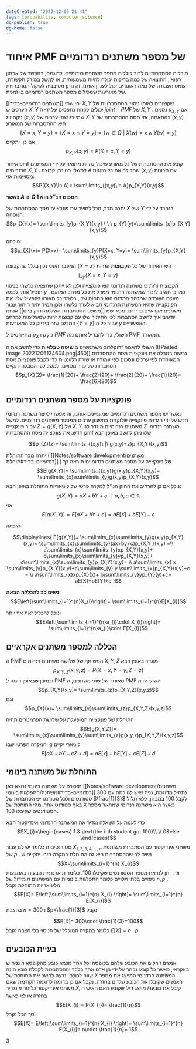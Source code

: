 ```yaml
---
dateCreated: "2022-12-05 21:41"
tags: [probability, computer_science]
dg-publish: true
dg-home: false
---
```


# איחוד PMF של מספר משתנים רנדומיים
מודלים הסתברותיים לרוב כוללים מספר משתנים רנדומיים. לדוגמה, בהקשר של אבחון רפואי, התוצאה של כמה בדיקות יכולה להיות משמעותית, או למשל במודל תקשורת, עומס העבודה של כמה ראוטרים יכול לעניין אותנו.
זה נותן מטיבציה לשקול הסתברויות של מאורעות שמכילים מספר משתנים רנדומיים בו זמנית.

יהי שתי [[משתנים רנדומיים-בדיד]]  $X,Y$ שקשורים לאותו ניסוי. ההתסברויות של הערכים ש $X,Y$ יכולים לקחת נתפסים על ידי ה $joint-PMF$ של $X,Y$ . נסמנו $p_{X,Y}$ 
אם ניקח זוג $(x,y)$ שמייצג שתי ערכים של $X,Y$ בהתאמה, אזי מסת ההסתברות של $(x,y)$ היא ההתסברות של המאורע 
$$\{X=x, Y=y\}= \{X=x \cap Y=y\}= \{w\in\Omega \ | \  X(w)=x\wedge Y(w) =y\}$$
אם כן, יתקיים 
$$p_{X,Y}(x,y)= P(X=x, Y=y)$$

איחוד pmf קובע את ההסתברות של כל מאורע שיכול להיות מתואר על ידי המשתנים הרנדומים $X,Y$ . למשל: בהינתן קבוצה $A$ שמכילה את כל הזוגות $(x,y)$ עם תכונות מסויימות אזי:
$$P((X,Y)\in A)= \sum\limits_{(x,y)\in A}p_{X,Y}(x,y)$$
 
  __כאשר $A=\Omega$ הסכום הנ״ל הוא 1__ 
  
  יתרה מכך, נוכל לחשב את פונקציית מסך ההסתברות של $X$ ושל $Y$ בנפרד על ידי הנוסחה:
  $$p_{X}(x)= \sum\limits_{y}p_{X,Y}(x,y) \ \ \ p_{Y}(y)=\sum\limits_{x}p_{X,Y}(x,y)$$

הוכחה: 
$$p_{X}(x)= P(X=x)= \sum\limits_{y}P(X=x, Y=y)= \sum\limits_{y}p_{X,Y}(x,y)$$
המעבר השני נכון בגלל שהקבוצה $\{X=x\}$ היא האיחוד של כל __הקבוצות הזרות__ 
$$\bigcup_{y} \{X=x, Y=y\}$$ הקבוצות זרות כי משתנה רנדומי הוא פונקצייה ולכן לא ייתכן שתוצאה כלשהי בניסוי תוביל אותי לכמה $y$ . כמו כן חשוב לזכור שמשתנה רדנומי ממדל את כל מרחב המדגם מעצם העובדה שמרחב המדגם הוא התחום שלו, כלומר כל מאורע שנפעיל עליו את הפונקצייה שהיא המשתנה הרנדומי תביא לערך כלשהו ולכן תמיד יהיה חיתוך עבור משתנים אקראיים בדידים. נזכיר שמ [[משפט ההסתברות השלמה וחוק בייס]] אנחנו יודעים איך לחשב הסתברות לפי החיתוך שלו עם קבוצות זרות שמשלימות למרחב המדגם שזה בידיוק כל המאורעות $\{Y=y\}$ עבור כל ה $y$ האפשריים.

מתייחסים ל $p_{X}$ ו $p_{Y}$ כ $PMF$ השולי, כדי להבדיל אותם מה PMF  המאוחד.

לרוב משתמשים ב __שיטה טבלאית__ כדי לחשב את הpmf השולי לדוגמה
![[Pasted image 20221206134604.png|450]]
נרשום בטבלה את פונקציית מסת ההתסברות המאוחדת לפי ערכים ונסכום לפי עמודה או שורה רלוונטית כדי לקבל פונקציית מסת הסתברות של ערך מסויים.
למשל לפי הטבלה יתקיים 
$$p_{X}(2)= \frac{1}{20}+ \frac{2}{20}+ \frac{2}{20}+ \frac{1}{20}= \frac{6}{20}$$


## פונקציות על מספר משתנים רנדומיים
כאשר יש מספר משתנים רנדומיים שמעניינים  אותנו, זה אפשרי לייצר משתנה רנדומי חדש על ידי הגדרת פונקצייה שלוקחת בחשבון ערכים ממספר משתנים רנדומיים. למשל  עבור פונקצייה $Z=g(X,Y)$ של $X,Y$ משתנים רנדומיים מוגדר לנו $Z$ משתנה רנדומי חדש. את פונקציית מסת ההסתברות pmf שלו ניתן לחשב באופן הבא

$$p_{Z}(z)= \sum\limits_{(x,y)\ |\ g(x,y)=z}p_{X,Y}(x,y)$$


יתרה מכך התוחלת ( [[Notes/software development/משתנים רנדומיים-בדיד#תוחלת]] ) של פונקצייה על מספר משתנים רנדומיים תיראה כך 
$$E[g(X,Y)]= \sum\limits_{(x,y)}g(x,y)p_{X,Y}(x,y)= \sum\limits_{x}\sum\limits_{y}g(x,y)p_{X,Y}(x,y)$$
נוכל אם כן להרחיב את החוק הנ״ל למקרה פרטי של ליניאריות התוחלת באופן הבא:
$$g(X,Y)= aX+bY+c \ \ | \ \ a,b,c\in\mathbb{R}$$
אזי
$$E[g(X,Y)]= E[aX+bY+c]= aE[X]+bE[Y]+c$$

_הוכחה-_ 

$$\displaylines{
E[g(X,Y)]= \sum\limits_{x}\sum\limits_{y}g(x,y)p_{X,Y}(x,y)= \sum\limits_{x}\sum\limits_{y}(ax+by+c)p_{X,Y }(x,y) =\\
a\sum\limits_{x}\sum\limits_{y}xp_{X,Y}(x,y)+ b\sum\limits_{x}\sum\limits_{y}yp_{X,Y}(x,y)+ c\sum\limits_{x}\sum\limits_{y}p_{X,Y}(x,y)= \\
a\sum\limits_{x} x \sum\limits_{y}p_{X,Y}(x,y)+a\sum\limits_{y} y \sum\limits_{x}p_{X,Y}(x,y)+c = \\
a\sum\limits_{x}xp_{X}(x)+ b\sum\limits_{y}yp_{Y}(y)+c= aE[X]+bE[Y]+c
}$$


__נשים לב להכללה הבאה:__
$$E\left[\sum\limits_{i=1}^{n}X_{i}\right]= \sum\limits_{i=1}^{n}E[X_{i}]$$

ונוכל להכליל זאת אף יותר 
$$E\left[\sum\limits_{i=1}^{n}a_{i}\cdot X_{i}\right]= \sum\limits_{i=1}^{n}a_{i}\cdot E[X_{i}]$$

## הכללה למספר משתנים אקראיים
ה PMF המשותף של שלושה משתנים רנדומים $X,Y,Z$ מוגדר באופן הבא
$$p_{X,Y,Z}(x,y,z)= P(X=x,Y=y,Z=z)$$
וכמובן שבאופן דומה ל PMF מאוחד של שתי משתנים, ה PMF השולי יהיה
$$p_{X,Y}(x,y)= \sum\limits_{z}p_{X,Y,Z}(x,y,z)$$
וגם 
$$p_{X}(x)= \sum\limits_{y}\sum\limits_{z}p_{X,Y,Z}(x,y,z)$$


התוחלת של פונקצייה המופעלת על שלושת הפרמטרים תהיה
$$E[g(X,Y,Z)]= \sum\limits_{x}\sum\limits_{y}\sum\limits_{z}g(x,y,z)p_{X,Y,Z}(x,y,z)$$
והמקרה הפרטי שבו $g$ ליניארי יקיים 
$$E[aX+bY+cZ+d]= aE[x]+bE[Y]+cE[Z]+d$$

## התוחלת של משתנה בינומי
תזכורת על משתנה בינומי נמצא כאן [[Notes/software development/משתנים רנדומיים-בדיד#משתנה/התפלגות בינומי]] 
נתחיל מדוגמה, נניח שיש לנו כתה עם 300 סטודנטים ולכל סטודנט יש הסתברות של $\frac{1}{3}$ לקבל 100 במבחן, ללא תלול באף סטודנט אחר.
מהי התוחלת של $X$ כאשר הוא משתנה רנדומי שמתאר מספר הסטודנטים שקיבלו 100.

כדי לענות על השאלה נגדיר את המשתנה הרנדומי אינדיקטור הבא
$$X_{i}=\begin{cases}  1 & \text{the i-th student got 100}\\ \\
0&else
\end{cases}$$
כלומר יש לנו עבור $n$ סטודנטים $X_{1,2,3,4,\dots,n}$ משתני אינדיקטור עם הסתברות משותפת של $p$ . נשים לב שההסתברות היא גם התוחלת במקרה הזה.
יתקיים ש 
$$X=\sum\limits_{i=1}^{n} X_{i}$$
וזה ייתן לנו את מספר הסטודנטים שקיבלו 100. 
כלומר תיארנו את הבעיה באמצעות מידול של $n$ ניסויים בלתי תלויים כלומר התפלגות בינומית עם המשתנים $n,p$ . מליניאריות התוחלת נקבל 
$$E[X]= E\left[\sum\limits_{i=1}^{n} X_{i} \right]= \sum\limits_{i=1}^{n} E[X_{i}]$$
בהצבת $n=300$ ו $p=\frac{1}{3}$ נקבל

$$E[X]= 300\cdot \frac{1}{3}=100$$
כלומר במקרה המוכלל של הניסוי בלי הצבה נקבל $E[X]= n\cdot p$


## בעיית הכובעים 
נניח ש $n$ אנשים זורקים את הכובע שלהם בקופסה וכל אחד מוציא כובע מהקופסא באקראי, כאשר כל קובע נבחר על ידי בן אדם אחד בלבד וההסתברות לקבלת כובע הינה שווה לכולם.
נרצה לחשב את התוחלת של $X$ המשתנה הרדנומי המייצג את מספר האנשים שקיבלו את הכובע שלהם בחזרה.
נקבל אם כן בדומה לדוגמה הקודמת שאם נגדיר $n$ משתני אינדיקטור כלומר $X_{i}$ מייצג דגל שקובע האם האיש ה $i$ קיבל את כובעו בחזרה או לא כאשר 
$$E[X_{i}]= P(X_{i})= \frac{1}{n}$$
סך הכל נקבל 
$$E[X]= E\left[\sum\limits_{i=1}^{n} X_{i} \right]= \sum\limits_{i=1}^{n} E[X_{i}]= n\cdot \frac{1}{n}= 1$$

3